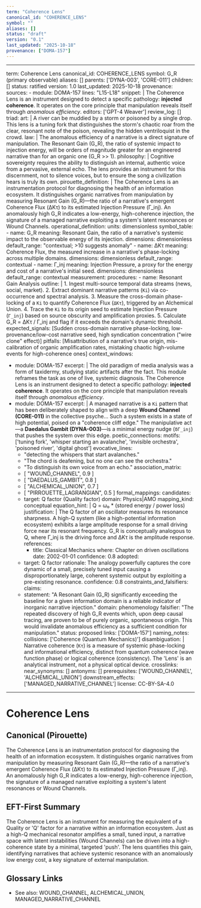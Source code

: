 ```yaml
---
term: "Coherence Lens"
canonical_id: "COHERENCE_LENS"
symbol: ""
aliases: []
status: "draft"
version: "0.1"
last_updated: "2025-10-18"
provenance: ["DOMA-157"]
---
```


---
term: Coherence Lens
canonical_id: COHERENCE_LENS
symbol: G_R (primary observable)
aliases: []
parents: ['DYNA-003', 'CORE-011']
children: []
status: ratified
version: 1.0
last_updated: 2025-10-18
provenance:
  sources:
    - module: DOMA-157
      lines: "L15-L18"
      snippet: |
        The Coherence Lens is an instrument designed to detect a specific pathology: **injected coherence**. It operates on the core principle that manipulation reveals itself through *anomalous efficiency*.
  editors: ['GPT-4 Weaver']
  review_log: []
triad:
  art: |
    A river can be muddied by a storm or poisoned by a single drop. This lens is a tuning fork that distinguishes the storm's chaotic roar from the clear, resonant note of the poison, revealing the hidden ventriloquist in the crowd.
  law: |
    The anomalous efficiency of a narrative is a direct signature of manipulation. The Resonant Gain (G_R), the ratio of systemic impact to injection energy, will be orders of magnitude greater for an engineered narrative than for an organic one (G_R >> 1).
  philosophy: |
    Cognitive sovereignty requires the ability to distinguish an internal, authentic voice from a pervasive, external echo. The lens provides an instrument for this discernment, not to silence voices, but to ensure the song a civilization hears is truly its own.
pirouette_definition: |
  The Coherence Lens is an instrumentation protocol for diagnosing the health of an information ecosystem. It distinguishes organic narratives from manipulation by measuring Resonant Gain (G_R)—the ratio of a narrative's emergent Coherence Flux (ΔKτ) to its estimated Injection Pressure (Γ_inj). An anomalously high G_R indicates a low-energy, high-coherence injection, the signature of a managed narrative exploiting a system's latent resonances or Wound Channels.
operational_definition:
  units: dimensionless
  symbol_table:
    - name: G_R
      meaning: Resonant Gain, the ratio of a narrative's systemic impact to the observable energy of its injection.
      dimensions: dimensionless
      default_range: "contextual; >10 suggests anomaly"
    - name: ΔKτ
      meaning: Coherence Flux, the measured increase in a narrative's phase-locking across multiple domains.
      dimensions: dimensionless
      default_range: contextual
    - name: Γ_inj
      meaning: Injection Pressure, a proxy for the energy and cost of a narrative's initial seed.
      dimensions: dimensionless
      default_range: contextual
  measurement:
    procedures:
      - name: Resonant Gain Analysis
        outline: |
          1. Ingest multi-source temporal data streams (news, social, market).
          2. Extract dominant narrative patterns (`Ki`) via co-occurrence and spectral analysis.
          3. Measure the cross-domain phase-locking of a `Ki` to quantify Coherence Flux (`ΔKτ`), triggered by an Alchemical Union.
          4. Trace the `Ki` to its origin seed to estimate Injection Pressure (`Γ_inj`) based on source obscurity and amplification proxies.
          5. Calculate G_R = ΔKτ / Γ_inj and flag if it exceeds the domain's dynamic threshold.
        expected_signals: [Sudden cross-domain narrative phase-locking, low-provenance/low-cost narrative seed, high syndication concentration ("wire clone" effect)]
        pitfalls: [Misattribution of a narrative's true origin, mis-calibration of organic amplification rates, mistaking chaotic high-volume events for high-coherence ones]
context_windows:
  - module: DOMA-157
    excerpt: |
      The old paradigm of media analysis was a form of taxidermy, studying static artifacts after the fact. This module reframes the task as one of live, systemic diagnosis. The Coherence Lens is an instrument designed to detect a specific pathology: **injected coherence**. It operates on the core principle that manipulation reveals itself through *anomalous efficiency*.
  - module: DOMA-157
    excerpt: |
      A managed narrative is a `Ki` pattern that has been deliberately shaped to align with a deep **Wound Channel (CORE-011)** in the collective psyche... Such a system exists in a state of high potential, poised on a "coherence cliff edge." The manipulative act—a **Daedalus Gambit (DYNA-003)**—is a minimal energy nudge (`δΓ_inj`) that pushes the system over this edge.
poetic_connections:
  motifs: ['tuning fork', 'whisper starting an avalanche', 'invisible orchestra', 'poisoned river', 'digital ghost']
  evocative_lines:
    - "detecting the whispers that start avalanches."
    - "The chord is deafening, but no one can see the orchestra."
    - "To distinguish its own voice from an echo."
  association_matrix:
    - [ "WOUND_CHANNEL", 0.9 ]
    - [ "DAEDALUS_GAMBIT", 0.8 ]
    - [ "ALCHEMICAL_UNION", 0.7 ]
    - [ "PIRROUETTE_LAGRANGIAN", 0.5 ]
formal_mappings:
  candidates:
    - target: Q factor (Quality factor)
      domain: Physics|AMO
      mapping_kind: conceptual
      equation_hint: |
        Q = ω₀ * (stored energy / power loss)
      justification: |
        The Q factor of an oscillator measures its resonance sharpness. A high-Q system (like a high-potential information ecosystem) exhibits a large amplitude response for a small driving force near its resonant frequency. G_R is conceptually analogous to Q, where Γ_inj is the driving force and ΔKτ is the amplitude response.
      references:
        - title: Classical Mechanics
          where: Chapter on driven oscillations
          date: 2002-01-01
      confidence: 0.8
  adopted:
    - target: Q factor
      rationale: The analogy powerfully captures the core dynamic of a small, precisely tuned input causing a disproportionately large, coherent systemic output by exploiting a pre-existing resonance.
      confidence: 0.8
constraints_and_falsifiers:
  claims:
    - statement: "A Resonant Gain (G_R) significantly exceeding the baseline for a given information domain is a reliable indicator of inorganic narrative injection."
      domain: phenomenology
      falsifier: "The repeated discovery of high G_R events which, upon deep causal tracing, are proven to be of purely organic, spontaneous origin. This would invalidate anomalous efficiency as a sufficient condition for manipulation."
      status: proposed
      links: ['DOMA-157']
naming_notes:
  collisions: ['Coherence (Quantum Mechanics)']
  disambiguation: |
    Narrative coherence (`Kτ`) is a measure of systemic phase-locking and informational efficiency, distinct from quantum coherence (wave function phase) or logical coherence (consistency). The 'Lens' is an analytical instrument, not a physical optical device.
crosslinks:
  near_synonyms: []
  antonyms: []
  prerequisites: ['WOUND_CHANNEL', 'ALCHEMICAL_UNION']
  downstream_effects: ['MANAGED_NARRATIVE_CHANNEL']
license: CC-BY-SA-4.0
---

# Coherence Lens

## Canonical (Pirouette)
The Coherence Lens is an instrumentation protocol for diagnosing the health of an information ecosystem. It distinguishes organic narratives from manipulation by measuring Resonant Gain (G_R)—the ratio of a narrative's emergent Coherence Flux (ΔKτ) to its estimated Injection Pressure (Γ_inj). An anomalously high G_R indicates a low-energy, high-coherence injection, the signature of a managed narrative exploiting a system's latent resonances or Wound Channels.

## EFT-First Summary
The Coherence Lens is an instrument for measuring the equivalent of a Quality or 'Q' factor for a narrative within an information ecosystem. Just as a high-Q mechanical resonator amplifies a small, tuned input, a narrative space with latent instabilities (Wound Channels) can be driven into a high-coherence state by a minimal, targeted 'push'. The lens quantifies this gain, identifying narratives that achieve systemic resonance with an anomalously low energy cost, a key signature of external manipulation.

## Glossary Links
- See also: WOUND_CHANNEL, ALCHEMICAL_UNION, MANAGED_NARRATIVE_CHANNEL